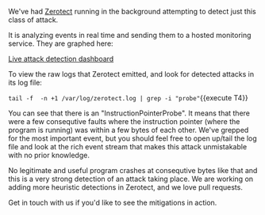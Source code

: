 We've had [Zerotect](https://github.com/polyverse/zerotect) running in the background attempting to detect just this class of attack.

It is analyzing events in real time and sending them to a hosted monitoring service. They are graphed here:

[Live attack detection dashboard](https://[[HOST_SUBDOMAIN]]-8888-[[KATACODA_HOST]].environments.katacoda.com/)

To view the raw logs that Zerotect emitted, and look for detected attacks in its log file:

`tail -f  -n +1 /var/log/zerotect.log | grep -i "probe"`{{execute T4}}

You can see that there is an "InstructionPointerProbe". It means that there were a few consequtive faults where the instruction pointer (where the program is running) was within a few bytes of each other. We've grepped for the most important event, but you should feel free to open up/tail the log file and look at the rich event stream that makes this attack unmistakable with no prior knowledge.

No legitimate and useful program crashes at consequtive bytes like that and this is a very strong detection of an attack taking place. We are working on adding more heuristic detections in Zerotect, and we love pull requests.

Get in touch with us if you'd like to see the mitigations in action.
